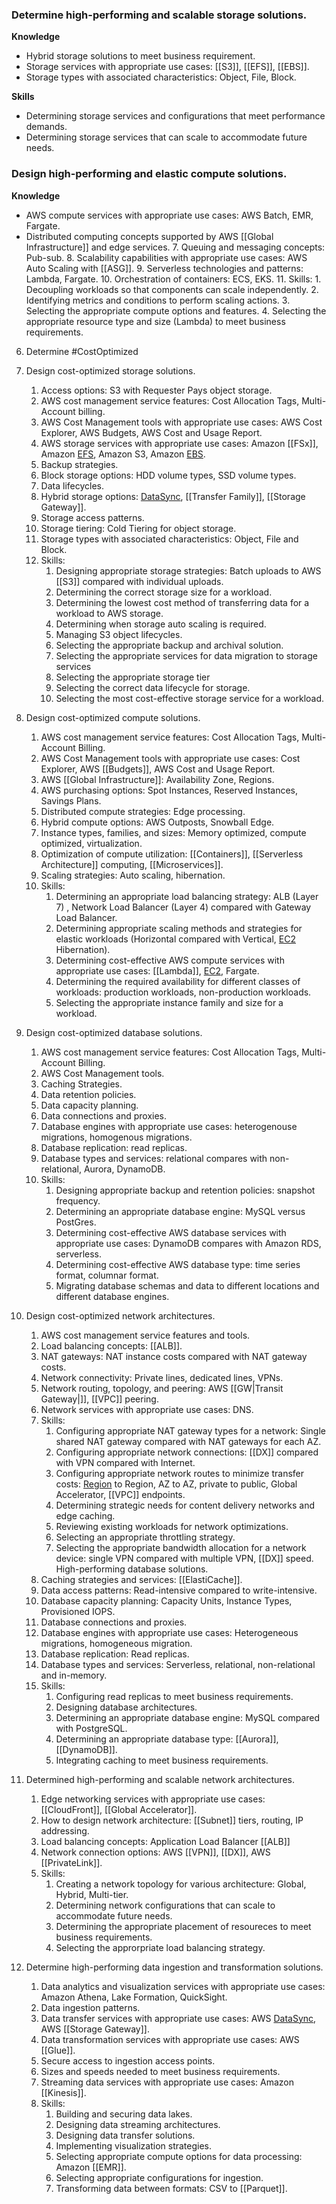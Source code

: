 ### Determine high-performing and scalable storage solutions.

**Knowledge**
- Hybrid storage solutions to meet business requirement.
- Storage services with appropriate use cases: [[S3]], [[EFS]], [[EBS]].
- Storage types with associated characteristics: Object, File, Block.

**Skills**
- Determining storage services and configurations that meet performance demands.
- Determining storage services that can scale to accommodate future needs.

### Design high-performing and elastic compute solutions.
**Knowledge**
- AWS compute services with appropriate use cases: AWS Batch, EMR, Fargate.
-  Distributed computing concepts supported by AWS [[Global Infrastructure]] and edge services.
	7. Queuing and messaging concepts: Pub-sub.
	8. Scalability capabilities with appropriate use cases:  AWS Auto Scaling with [[ASG]].
	9. Serverless technologies and patterns: Lambda, Fargate.
	10. Orchestration of containers: ECS, EKS.
	11. Skills:
		1. Decoupling workloads so that components can scale independently.
		2. Identifying metrics and conditions to perform scaling actions.
		3. Selecting the appropriate compute options and features.
		4. Selecting the appropriate resource type and size (Lambda) to meet business requirements.
6. Determine #CostOptimized 
7. Design cost-optimized storage solutions.
	1. Access options: S3 with Requester Pays object storage.
	2. AWS cost management service features: Cost Allocation Tags, Multi-Account billing.
	3. AWS Cost Management tools with appropriate use cases: AWS Cost Explorer, AWS Budgets, AWS Cost and Usage Report.
	4. AWS storage services with appropriate use cases: Amazon [[FSx]], Amazon [EFS](EFS.md), Amazon S3, Amazon [EBS](EBS.md).
	5. Backup strategies.
	6. Block storage options: HDD volume types, SSD volume types.
	7. Data lifecycles.
	8. Hybrid storage options: [DataSync](DataSync.md), [[Transfer Family]], [[Storage Gateway]].
	9. Storage access patterns.
	10. Storage tiering: Cold Tiering for object storage.
	11. Storage types with associated characteristics: Object, File and Block.
	12. Skills:
		1. Designing appropriate storage strategies: Batch uploads to AWS [[S3]] compared with individual uploads.
		2. Determining the correct storage size for a workload.
		3. Determining the lowest cost method of transferring data for a workload to AWS storage.
		4. Determining when storage auto scaling is required. 
		5. Managing S3 object lifecycles.
		6. Selecting the appropriate backup and archival solution.
		7. Selecting the appropriate services for data migration to storage services
		8. Selecting the appropriate storage tier
		9. Selecting the correct data lifecycle for storage.
		10. Selecting the most cost-effective storage service for a workload.
8. Design cost-optimized compute solutions.
	1. AWS cost management service features: Cost Allocation Tags, Multi-Account Billing.
	2. AWS Cost Management tools with appropriate use cases: Cost Explorer, AWS [[Budgets]], AWS Cost and Usage Report.
	3. AWS [[Global Infrastructure]]: Availability Zone, Regions.
	4. AWS purchasing options: Spot Instances, Reserved Instances, Savings Plans.
	5. Distributed compute strategies: Edge processing.
	6. Hybrid compute options: AWS Outposts, Snowball Edge.
	7. Instance types, families, and sizes: Memory optimized, compute optimized, virtualization.
	8. Optimization of compute utilization: [[Containers]], [[Serverless Architecture]] computing, [[Microservices]].
	9. Scaling strategies: Auto scaling, hibernation.
	10. Skills:
		1. Determining an appropriate load balancing strategy: ALB (Layer 7) , Network Load Balancer (Layer 4) compared with Gateway Load Balancer.
		2. Determining appropriate scaling methods and strategies for elastic workloads (Horizontal compared with Vertical, [EC2](EC2.md) Hibernation).
		3. Determining cost-effective AWS compute services with appropriate use cases: [[Lambda]], [EC2](EC2.md), Fargate.
		4. Determining the required availability for different classes of workloads: production workloads, non-production workloads.
		5. Selecting the appropriate instance family and size for a workload.
9. Design cost-optimized database solutions.
	1. AWS cost management service features: Cost Allocation Tags, Multi-Account Billing.
	2. AWS Cost Management tools.
	3. Caching Strategies.
	4. Data retention policies.
	5. Data capacity planning.
	6. Data connections and proxies.
	7. Database engines with appropriate use cases: heterogenouse migrations, homogenous migrations.
	8. Database replication: read replicas.
	9. Database types and services: relational compares with non-relational, Aurora, DynamoDB.
	10. Skills:
		1. Designing appropriate backup and retention policies: snapshot frequency.
		2. Determining an appropriate database engine: MySQL versus PostGres.
		3. Determining cost-effective AWS database services with appropriate use cases: DynamoDB compares with Amazon RDS, serverless.
		4. Determining cost-effective AWS database type: time series format, columnar format.
		5. Migrating database schemas and data to different locations and different database engines.
		   
1. Design cost-optimized network architectures.
	1. AWS cost management service features and tools.
	2. Load balancing concepts: [[ALB]].
	3. NAT gateways: NAT instance costs compared with NAT gateway costs.
	4. Network connectivity: Private lines, dedicated lines, VPNs.
	5. Network routing, topology, and peering: AWS [[GW|Transit Gateway|]], [[VPC]] peering.
	6. Network services with appropriate use cases: DNS.
	7. Skills:
		1. Configuring appropriate NAT gateway types for a network: Single shared NAT gateway compared with NAT gateways for each AZ.
		2. Configuring appropriate network connections: [[DX]] compared with VPN compared with Internet.
		3. Configuring appropriate network routes to minimize transfer costs: [Region](Region.md) to Region, AZ to AZ, private to public, Global Accelerator, [[VPC]] endpoints.
		4. Determining strategic needs for content delivery networks and edge caching.
		5. Reviewing existing workloads for network optimizations.
		6. Selecting an appropriate throttling strategy.
		7. Selecting the appropriate bandwidth allocation for a network device: single VPN compared with multiple VPN, [[DX]] speed.
 High-performing database solutions.
	1. Caching strategies and services: [[ElastiCache]].
	2. Data access patterns: Read-intensive compared to write-intensive.
	3. Database capacity planning: Capacity Units, Instance Types, Provisioned IOPS.
	4. Database connections and proxies.
	5. Database engines with appropriate use cases: Heterogeneous migrations, homogeneous migration.
	6. Database replication: Read replicas.
	7. Database types and services: Serverless, relational, non-relational and in-memory.
	8. Skills:
		1. Configuring read replicas to meet business requirements.
		2. Designing database architectures.
		3. Determining an appropriate database engine: MySQL compared with PostgreSQL.
		4. Determining an appropriate database type: [[Aurora]], [[DynamoDB]].
		5. Integrating caching to meet business requirements.
4. Determined high-performing and scalable network architectures.
	1. Edge networking services with appropriate use cases: [[CloudFront]], [[Global Accelerator]].
	2. How to design network architecture: [[Subnet]] tiers, routing, IP addressing.
	3. Load balancing concepts: Application Load Balancer [[ALB]]
	4. Network connection options: AWS [[VPN]], [[DX]], AWS [[PrivateLink]].
	5. Skills:
		1. Creating a network topology for various architecture: Global, Hybrid, Multi-tier.
		2. Determining network configurations that can scale to accommodate future needs.
		3. Determining the appropriate placement of resoureces to meet business requirements.
		4. Selecting the approrpriate load balancing strategy.
5. Determine high-performing data ingestion and transformation solutions.
	1. Data analytics and visualization services with appropriate use cases: Amazon Athena, Lake Formation, QuickSight.
	2. Data ingestion patterns.
	3. Data transfer services with appropriate use cases: AWS [DataSync](DataSync.md), AWS [[Storage Gateway]].
	4. Data transformation services with appropriate use cases: AWS [[Glue]].
	5. Secure access to ingestion access points.
	6. Sizes and speeds needed to meet business requirements.
	7. Streaming data services with appropriate use cases: Amazon [[Kinesis]].
	8. Skills:
		1. Building and securing data lakes.
		2. Designing data streaming architectures.
		3. Designing data transfer solutions.
		4. Implementing visualization strategies.
		5. Selecting appropriate compute options for data processing: Amazon [[EMR]].
		6. Selecting appropriate configurations for ingestion.
		7. Transforming data between formats: CSV to [[Parquet]].
